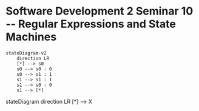 # Software Development 2 Seminar 10 -- Regular Expressions and State Machines

<script src="https://cdn.jsdelivr.net/npm/mermaid/dist/mermaid.min.js"></script>



```mermaid
stateDiagram-v2
	direction LR
	[*] --> s0
	s0 --> s0 : 0
	s0 --> s1 : 1
	s1 --> s1 : 1
	s1 --> s0 : 0
	s1 --> [*]
```





<div class=mermaid>
    stateDiagram
	direction LR
	[*] --> X
</div>

